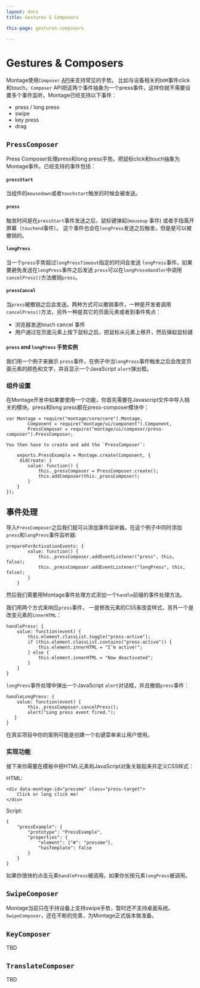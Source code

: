```yaml
---
layout: docs
title: Gestures & Composers

this-page: gestures-composers

---
```


Gestures & Composers
====================
Montage使用`Composer` [API](https://github.com/montagejs/montage/tree/master/composer)来支持常见的手势。 比如与设备相关的`DOM`事件click和touch。`Composer` API把这两个事件抽象为一个press事件，这样你就不需要设置多个事件监听。Montage已经支持以下事件：

* press / long press
* swipe
* key press
* drag

## `PressComposer`
Press Composer处理press和long press手势。把鼠标click和touch抽象为Montage事件。已经支持的事件包括：

#### `pressStart`
当组件的`mousedown`或者`touchstart`触发的时候会被发送。

#### `press`
触发时间是在`pressStart`事件发送之后，鼠标键弹起(`mouseup` 事件) 或者手指离开屏幕（`touchend`事件）。 这个事件也会在`longPress`发送之后触发，但是是可以被撤销的。

#### `longPress`
当一个`press`手势超过`longPressTimeout`指定的时间会发送 `longPress`事件。如果要避免发送在`longPress`事件之后发送 `press`可以在`longPressHandler`中调用`cancelPress()`方法撤销`press`。

#### `pressCancel`
当`press`被撤销之后会发送。两种方式可以撤销事件，一种是开发者调用`cancelPress()`方法，另外一种是其它的页面元素或者到事件焦点：

* 浏览器发送touch cancel 事件
* 用户通过在页面元素上按下鼠标之后，把鼠标从元素上移开，然后弹起鼠标键

#### `press` and `longPress` 手势实例

我们用一个例子来展示 `press`事件，在例子中当`longPress`事件触发之后会改变页面元素的颜色和文字，并且显示一个JavaScript `alert`弹出框。

### 组件设置
在Montage开发中如果要使用一个功能，你首先需要在Javascript文件中导入相关的模块。press和long press都在press-composer模块中：

	var Montage = require("montage/core/core").Montage,
		    Component = require("montage/ui/component").Component,
		    PressComposer = require("montage/ui/composer/press-composer").PressComposer;

	You then have to create and add the `PressComposer`:

		exports.PressExample = Montage.create(Component, {
	     didCreate: {
	        value: function() {
	            this._pressComposer = PressComposer.create();
	            this.addComposer(this._pressComposer);
	        }
	    }
	});
	
## 事件处理
导入`PressComposer`之后我们就可以添加事件监听器。在这个例子中同时添加`press`和`longPress`事件监听器:

	prepareForActivationEvents: {
	        value: function() {
	            this._pressComposer.addEventListener("press", this, false);
	            this._pressComposer.addEventListener("longPress", this, false);
	        }
	    }
	    
然后我们需要用Montage事件处理方式添加一个`handle`前缀的事件处理方法。

我们用两个方式来响应`press`事件， 一是修改元素的CSS来改变样式，另外一个是改变元素的`innerHTML`：

	handlePress: {
	    value: function(event) {
	        this.element.classList.toggle("press-active");
	        if (this.element.classList.contains("press-active")) {
	            this.element.innerHTML = "I’m active!";
	        } else {
	            this.element.innerHTML = "Now deactivated";
	        }
	    }
	}
	
`longPress`事件处理中弹出一个JavaScript `alert`对话框，并且撤销`press`事件：

	handleLongPress: {
	    value: function(event) {
	        this._pressComposer.cancelPress();
	        alert("Long press event fired.");
	   }
	}
	
在真实项目中你的案例可能是创建一个右键菜单来让用户使用。

### 实现功能

接下来你需要在模板中把HTML元素和JavaScript对象关联起来并定义CSS样式：

HTML:

	<div data-montage-id="pressme" class="press-target">
	    Click or long click me!
	</div>
	
Script:

	{
	    "pressExample": {
	        "prototype": "PressExample",
	        "properties": {
	            "element": {"#": "pressme"},
	            "hasTemplate": false
	        }
	    }
	}
	
如果你很快的点击元素`handlePress`被调用。如果你长按元素`longPress`被调用。

## `SwipeComposer`

Montage当前只在手持设备上支持swipe手势，暂时还不支持桌面系统。`SwipeComposer`，还在不断的完善，为Montage正式版本做准备。

## `KeyComposer`
TBD

## `TranslateComposer`
TBD